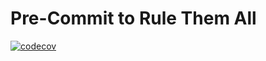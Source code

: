 # Pre-Commit to Rule Them All

[![codecov](https://codecov.io/gh/juancarlosjr97/pre-commit-to-rule-them-all/graph/badge.svg?token=P3g2C4nvZm)](https://codecov.io/gh/juancarlosjr97/pre-commit-to-rule-them-all)
